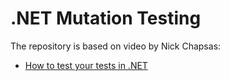 # .NET Mutation Testing 

The repository is based on video by Nick Chapsas:

- [How to test your tests in .NET](https://www.youtube.com/watch?v=sGwfwtkaDfk)